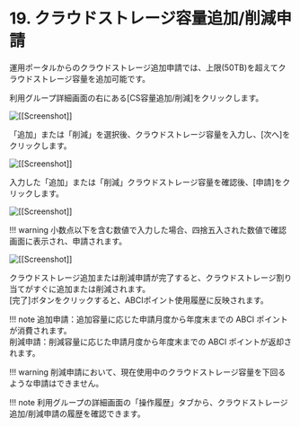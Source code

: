 # 19. クラウドストレージ容量追加/削減申請

運用ポータルからのクラウドストレージ追加申請では、上限(50TB)を超えてクラウドストレージ容量を追加可能です。

利用グループ詳細画面の右にある[CS容量追加/削減]をクリックします。

![[[Screenshot]]](img/21_A.png)

「追加」または「削減」を選択後、クラウドストレージ容量を入力し、[次へ]をクリックします。

![[[Screenshot]]](img/21_B.png)

入力した「追加」または「削減」クラウドストレージ容量を確認後、[申請]をクリックします。

![[[Screenshot]]](img/21_C.png)

!!! warning
    小数点以下を含む数値で入力した場合、四捨五入された数値で確認画面に表示され、申請されます。

![[[Screenshot]]](img/21_D.png)

クラウドストレージ追加または削減申請が完了すると、クラウドストレージ割り当てがすぐに追加または削減されます。  
[完了]ボタンをクリックすると、ABCIポイント使用履歴に反映されます。

!!! note
    追加申請：追加容量に応じた申請月度から年度末までの ABCI ポイントが消費されます。  
    削減申請：削減容量に応じた申請月度から年度末までの ABCI ポイントが返却されます。  

!!! warning
    削減申請において、現在使用中のクラウドストレージ容量を下回るような申請はできません。

!!! note
    利用グループの詳細画面の「操作履歴」タブから、クラウドストレージ追加/削減申請の履歴を確認できます。